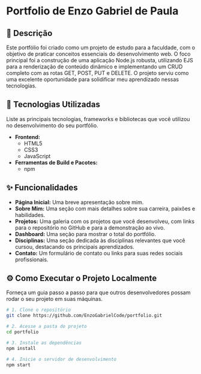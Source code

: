 # Portfolio de Enzo Gabriel de Paula

## 📖 Descrição

Este portfólio foi criado como um projeto de estudo para a faculdade, com o objetivo de praticar conceitos essenciais do desenvolvimento web. O foco principal foi a construção de uma aplicação Node.js robusta, utilizando EJS para a renderização de conteúdo dinâmico e implementando um CRUD completo com as rotas GET, POST, PUT e DELETE. O projeto serviu como uma excelente oportunidade para solidificar meu aprendizado nessas tecnologias.

## 🚀 Tecnologias Utilizadas

Liste as principais tecnologias, frameworks e bibliotecas que você utilizou no desenvolvimento do seu portfólio.

* **Frontend:**
    * HTML5
    * CSS3
    * JavaScript
* **Ferramentas de Build e Pacotes:**
    * npm

## ✨ Funcionalidades

* **Página Inicial:** Uma breve apresentação sobre mim.
* **Sobre Mim:** Uma seção com mais detalhes sobre sua carreira, paixões e habilidades.
* **Projetos:** Uma galeria com os projetos que você desenvolveu, com links para o repositório no GitHub e para a demonstração ao vivo.
* **Dashboard:** Uma seção para mostrar o total do portfólio.
* **Disciplinas:** Uma seção dedicada às disciplinas relevantes que você cursou, destacando os principais aprendizados.
* **Contato:** Um formulário de contato ou links para suas redes sociais profissionais.

## ⚙️ Como Executar o Projeto Localmente

Forneça um guia passo a passo para que outros desenvolvedores possam rodar o seu projeto em suas máquinas.

```bash
# 1. Clone o repositório
git clone https://github.com/EnzoGabrielCode/portfolio.git

# 2. Acesse a pasta do projeto
cd portfolio

# 3. Instale as dependências
npm install

# 4. Inicie o servidor de desenvolvimento
npm start